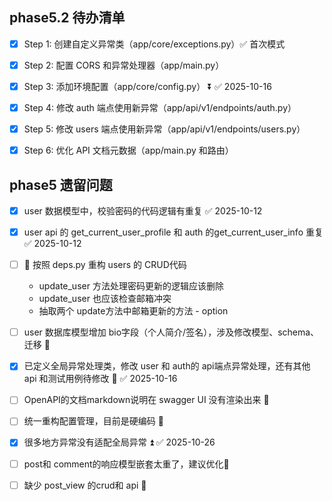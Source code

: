 ## phase5.2 待办清单
- [x] Step 1: 创建自定义异常类（app/core/exceptions.py）✅ 首次模式
- [x] Step 2: 配置 CORS 和异常处理器（app/main.py）
- [x] Step 3: 添加环境配置（app/core/config.py） ⏬ ✅ 2025-10-16
- [x] Step 4: 修改 auth 端点使用新异常（app/api/v1/endpoints/auth.py）
- [x] Step 5: 修改 users 端点使用新异常（app/api/v1/endpoints/users.py）
- [x] Step 6: 优化 API 文档元数据（app/main.py 和路由）



## phase5 遗留问题
- [x] user 数据模型中，校验密码的代码逻辑有重复 ✅ 2025-10-12
- [x] user api 的 get_current_user_profile 和 auth 的get_current_user_info 重复 ✅ 2025-10-12
- [ ] 🔼 按照 deps.py 重构 users 的 CRUD代码
	- update_user 方法处理密码更新的逻辑应该删除
	- update_user 也应该检查邮箱冲突
	- 抽取两个 update方法中邮箱更新的方法  - option
- [ ] user 数据库模型增加 bio字段（个人简介/签名），涉及修改模型、schema、迁移 🔼 
- [x] 已定义全局异常处理类，修改 user 和 auth的 api端点异常处理，还有其他 api 和测试用例待修改 🔺 ✅ 2025-10-16
- [ ] OpenAPI的文档markdown说明在 swagger UI 没有渲染出来 🔽 
- [ ] 统一重构配置管理，目前是硬编码 🔽 
- [x] 很多地方异常没有适配全局异常 ⏫ ✅ 2025-10-26
- [ ] post和 comment的响应模型嵌套太重了，建议优化🔼 
- [ ] 缺少 post_view 的crud和 api 🔺 




